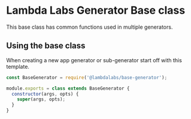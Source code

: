 # Lambda Labs Generator Base class

This base class has common functions used in multiple generators.

## Using the base class

When creating a new app generator or sub-generator start off with this
template.

``` javascript
const BaseGenerator = require('@lambdalabs/base-generator');

module.exports = class extends BaseGenerator {
  constructor(args, opts) {
    super(args, opts);
  }
}
```